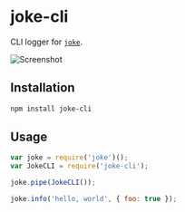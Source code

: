 # joke-cli

CLI logger for [`joke`](https://github.com/mmalecki/joke).

![Screenshot](http://i.imgur.com/EwTP4yR.png)

## Installation

```sh
npm install joke-cli
```

## Usage
```js
var joke = require('joke')();
var JokeCLI = require('joke-cli');

joke.pipe(JokeCLI());

joke.info('hello, world', { foo: true });
```

